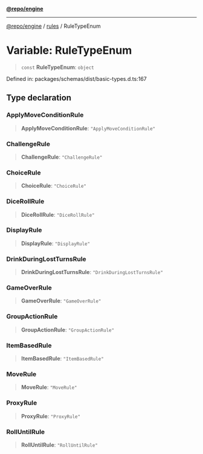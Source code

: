 [**@repo/engine**](../../README.md)

---

[@repo/engine](../../modules.md) / [rules](../README.md) / RuleTypeEnum

# Variable: RuleTypeEnum

> `const` **RuleTypeEnum**: `object`

Defined in: packages/schemas/dist/basic-types.d.ts:167

## Type declaration

### ApplyMoveConditionRule

> **ApplyMoveConditionRule**: `"ApplyMoveConditionRule"`

### ChallengeRule

> **ChallengeRule**: `"ChallengeRule"`

### ChoiceRule

> **ChoiceRule**: `"ChoiceRule"`

### DiceRollRule

> **DiceRollRule**: `"DiceRollRule"`

### DisplayRule

> **DisplayRule**: `"DisplayRule"`

### DrinkDuringLostTurnsRule

> **DrinkDuringLostTurnsRule**: `"DrinkDuringLostTurnsRule"`

### GameOverRule

> **GameOverRule**: `"GameOverRule"`

### GroupActionRule

> **GroupActionRule**: `"GroupActionRule"`

### ItemBasedRule

> **ItemBasedRule**: `"ItemBasedRule"`

### MoveRule

> **MoveRule**: `"MoveRule"`

### ProxyRule

> **ProxyRule**: `"ProxyRule"`

### RollUntilRule

> **RollUntilRule**: `"RollUntilRule"`
